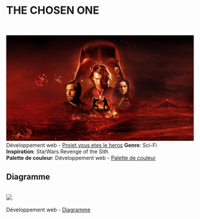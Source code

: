 <h1>THE CHOSEN ONE</h1>
<br>


![](./assets/jeux.jpeg)
Développement web - [Projet vous etes le heros](https://smnarnold.com/projets/vous-etes-le-heros)
**Genre**: Sci-Fi
<br>
**Inspiration**: StarWars Revenge of the Sith
<br>
**Palette de couleur**: Développement web - [Palette de couleur](https://coolors.co/ffffff-0000ff-ff0000-000000-191919)
<br>
<h2>Diagramme</h2>
<br>
<img src="./assets/scénario.png">

Développement web - [Diagramme](https://github.com/IanQc/vous-etes-le-heros-the-chosen-one/blob/main/Partie1/corbin_ian_PS1_582-324MO/assets/scénario.png)

